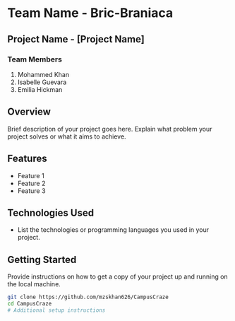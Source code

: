 # Team Name - Bric-Braniaca

## Project Name - [Project Name]

### Team Members

1. Mohammed Khan
2. Isabelle Guevara
3. Emilia Hickman

## Overview

Brief description of your project goes here. Explain what problem your project solves or what it aims to achieve.

## Features

- Feature 1
- Feature 2
- Feature 3

## Technologies Used

- List the technologies or programming languages you used in your project.

## Getting Started

Provide instructions on how to get a copy of your project up and running on the local machine.

```bash
git clone https://github.com/mzskhan626/CampusCraze
cd CampusCraze
# Additional setup instructions

```
